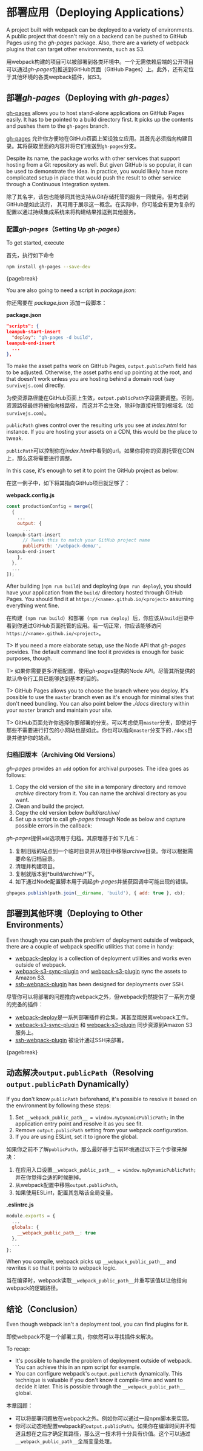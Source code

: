 # 部署应用（Deploying Applications）

A project built with webpack can be deployed to a variety of environments. A public project that doesn't rely on a backend can be pushed to GitHub Pages using the *gh-pages* package. Also, there are a variety of webpack plugins that can target other environments, such as S3.

用webpack构建的项目可以被部署到各类环境中。一个无需依赖后端的公开项目可以通过*gh-pages*包推送到GitHub页面（GitHub Pages）上。此外，还有定位于其他环境的各类wepback插件，如S3。

## 部署*gh-pages*（Deploying with *gh-pages*）

[gh-pages](https://www.npmjs.com/package/gh-pages) allows you to host stand-alone applications on GitHub Pages easily. It has to be pointed to a build directory first. It picks up the contents and pushes them to the `gh-pages` branch.

[gh-pages](https://www.npmjs.com/package/gh-pages) 允许你方便地在GitHub页面上架设独立应用。其首先必须指向构建目录。其将获取里面的内容并将它们推送到`gh-pages`分支。

Despite its name, the package works with other services that support hosting from a Git repository as well. But given GitHub is so popular, it can be used to demonstrate the idea. In practice, you would likely have more complicated setup in place that would push the result to other service through a Continuous Integration system.

除了其名字，该包也能够同其他支持从Git存储托管的服务一同使用。但考虑到GitHub是如此流行， 其可用于展示这一概念。在实际中，你可能会有更为复杂的配置以通过持续集成系统来将构建结果推送到其他服务。

### 配置*gh-pages*（Setting Up *gh-pages*）

To get started, execute

首先，执行如下命令

```bash
npm install gh-pages --save-dev
```

{pagebreak}

You are also going to need a script in *package.json*:

你还需要在  *package.json* 添加一段脚本：

**package.json**

```json
"scripts": {
leanpub-start-insert
  "deploy": "gh-pages -d build",
leanpub-end-insert
  ...
},
```

To make the asset paths work on GitHub Pages, `output.publicPath` field has to be adjusted. Otherwise, the asset paths end up pointing at the root, and that doesn't work unless you are hosting behind a domain root (say `survivejs.com`) directly.

为使资源路径能在GitHub页面上生效，`output.publicPath`字段需要调整。否则，资源路径最终将被指向根路径， 而这并不会生效，除非你直接托管到根域名（如`survivejs.com`）。

`publicPath` gives control over the resulting urls you see at *index.html* for instance. If you are hosting your assets on a CDN, this would be the place to tweak.

`publicPath`可以控制你在*index.html*中看到的url。如果你将你的资源托管在CDN上，那么这将需要进行调整。

In this case, it's enough to set it to point the GitHub project as below:

在这一例子中，如下将其指向GitHub项目就足够了：

**webpack.config.js**

```javascript
const productionConfig = merge([
  {
    ...
    output: {
      ...
leanpub-start-insert
      // Tweak this to match your GitHub project name
      publicPath: '/webpack-demo/',
leanpub-end-insert
    },
  },
  ...
]);
```

After building (`npm run build`) and deploying (`npm run deploy`), you should have your application from the `build/` directory hosted through GitHub Pages. You should find it at `https://<name>.github.io/<project>` assuming everything went fine.

在构建（`npm run build`）和部署（`npm run deploy`）后，你应该从`build`目录中看到你通过GitHub页面托管的应用。若一切正常，你应该能够访问`https://<name>.github.io/<project>`。

T> If you need a more elaborate setup, use the Node API that *gh-pages* provides. The default command line tool it provides is enough for basic purposes, though.

T> 如果你需要更多详细配置，使用*gh-pages*提供的Node API。尽管其所提供的默认命令行工具已能够达到基本的目的。

T> GitHub Pages allows you to choose the branch where you deploy. It's possible to use the `master` branch even as it's enough for minimal sites that don't need bundling. You can also point below the *./docs* directory within your `master` branch and maintain your site.

T> GitHub页面允许你选择你要部署的分支。可以考虑使用`master`分支，即使对于那些不需要进行打包的小网站也是如此。你也可以指向`master`分支下的`./docs`目录并维护你的站点。

### 归档旧版本（Archiving Old Versions）

*gh-pages* provides an `add` option for archival purposes. The idea goes as follows:

1. Copy the old version of the site in a temporary directory and remove *archive* directory from it. You can name the archival directory as you want.
2. Clean and build the project.
3. Copy the old version below *build/archive/<version>*
4. Set up a script to call *gh-pages* through Node as below and capture possible errors in the callback:

*gh-pages*提供`add`选项用于归档。其原理基于如下几点：

1. 复制旧版的站点到一个临时目录并从项目中移除*archive*目录。你可以根据需要命名归档目录。
2. 清理并构建项目。
3. 复制就版本到*build/archive/<version>*下。
4. 如下通过Node配置脚本用于调起*gh-pages*并捕获回调中可能出现的错误。

```javascript
ghpages.publish(path.join(__dirname, 'build'), { add: true }, cb);
```

## 部署到其他环境（Deploying to Other Environments）

Even though you can push the problem of deployment outside of webpack, there are a couple of webpack specific utilities that come in handy:

* [webpack-deploy](https://www.npmjs.com/package/webpack-deploy) is a collection of deployment utilities and works even outside of webpack.
* [webpack-s3-sync-plugin](https://www.npmjs.com/package/webpack-s3-sync-plugin) and [webpack-s3-plugin](https://www.npmjs.com/package/webpack-s3-plugin) sync the assets to Amazon S3.
* [ssh-webpack-plugin](https://www.npmjs.com/package/ssh-webpack-plugin) has been designed for deployments over SSH.

尽管你可以将部署的问题推向webpack之外，但webpack仍然提供了一系列方便的完备的插件：

* [webpack-deploy](https://www.npmjs.com/package/webpack-deploy)是一系列部署插件的合集，其甚至能脱离webpack工作。
* [webpack-s3-sync-plugin](https://www.npmjs.com/package/webpack-s3-sync-plugin) 和 [webpack-s3-plugin](https://www.npmjs.com/package/webpack-s3-plugin) 同步资源到Amazon S3服务上。
* [ssh-webpack-plugin](https://www.npmjs.com/package/ssh-webpack-plugin) 被设计通过SSH来部署。

{pagebreak}

## 动态解决`output.publicPath`（Resolving `output.publicPath` Dynamically）

If you don't know `publicPath` beforehand, it's possible to resolve it based on the environment by following these steps:

1. Set `__webpack_public_path__ = window.myDynamicPublicPath;` in the application entry point and resolve it as you see fit.
2. Remove `output.publicPath` setting from your webpack configuration.
3. If you are using ESLint, set it to ignore the global.

如果你之前不了解`publicPath`，那么最好基于当前环境通过以下三个步骤来解决：

1. 在应用入口设置`__webpack_public_path__ = window.myDynamicPublicPath;`并在你觉得合适的时候删掉。
2. 从webpack配置中移除`output.publicPath`。
3. 如果使用ESLint，配置其忽略该全局变量。

**.eslintrc.js**

```javascript
module.exports = {
  ...
  globals: {
    __webpack_public_path__: true
  },
  ...
};
```

When you compile, webpack picks up `__webpack_public_path__` and rewrites it so that it points to webpack logic.

当在编译时，webpack读取`__webpack_public_path__`并重写该值以让他指向webpack的逻辑路径。

## 结论（Conclusion）

Even though webpack isn't a deployment tool, you can find plugins for it.

即使webpack不是一个部署工具，你依然可以寻找插件来解决。

To recap:

* It's possible to handle the problem of deployment outside of webpack. You can achieve this in an npm script for example.
* You can configure webpack's `output.publicPath` dynamically. This technique is valuable if you don't know it compile-time and want to decide it later. This is possible through the `__webpack_public_path__ ` global.

本章回顾：

* 可以将部署问题放在webpack之外。例如你可以通过一段npm脚本来实现。
* 你可以动态地配置webpack的`output.publicPath`。如果你在编译时间并不知道且想在之后才确定其路径，那么这一技术将十分具有价值。这个可以通过`__webpack_public_path__`全局变量处理。

